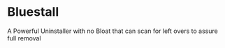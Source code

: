 # Bluestall
A Powerful Uninstaller with no Bloat that can scan for left overs to assure full removal
